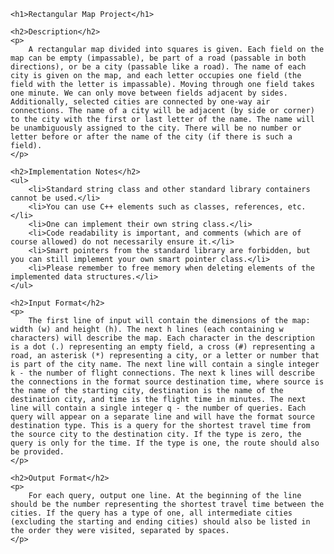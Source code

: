 <!DOCTYPE html>
<html lang="en">
<body>

    <h1>Rectangular Map Project</h1>
    
    <h2>Description</h2>
    <p>
        A rectangular map divided into squares is given. Each field on the map can be empty (impassable), be part of a road (passable in both directions), or be a city (passable like a road). The name of each city is given on the map, and each letter occupies one field (the field with the letter is impassable). Moving through one field takes one minute. We can only move between fields adjacent by sides. Additionally, selected cities are connected by one-way air connections. The name of a city will be adjacent (by side or corner) to the city with the first or last letter of the name. The name will be unambiguously assigned to the city. There will be no number or letter before or after the name of the city (if there is such a field).
    </p>

    <h2>Implementation Notes</h2>
    <ul>
        <li>Standard string class and other standard library containers cannot be used.</li>
        <li>You can use C++ elements such as classes, references, etc.</li>
        <li>One can implement their own string class.</li>
        <li>Code readability is important, and comments (which are of course allowed) do not necessarily ensure it.</li>
        <li>Smart pointers from the standard library are forbidden, but you can still implement your own smart pointer class.</li>
        <li>Please remember to free memory when deleting elements of the implemented data structures.</li>
    </ul>

    <h2>Input Format</h2>
    <p>
        The first line of input will contain the dimensions of the map: width (w) and height (h). The next h lines (each containing w characters) will describe the map. Each character in the description is a dot (.) representing an empty field, a cross (#) representing a road, an asterisk (*) representing a city, or a letter or number that is part of the city name. The next line will contain a single integer k - the number of flight connections. The next k lines will describe the connections in the format source destination time, where source is the name of the starting city, destination is the name of the destination city, and time is the flight time in minutes. The next line will contain a single integer q - the number of queries. Each query will appear on a separate line and will have the format source destination type. This is a query for the shortest travel time from the source city to the destination city. If the type is zero, the query is only for the time. If the type is one, the route should also be provided.
    </p>

    <h2>Output Format</h2>
    <p>
        For each query, output one line. At the beginning of the line should be the number representing the shortest travel time between the cities. If the query has a type of one, all intermediate cities (excluding the starting and ending cities) should also be listed in the order they were visited, separated by spaces.
    </p>

</body>
</html>
